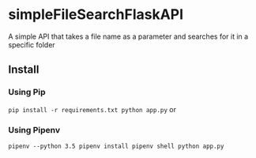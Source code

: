 # simpleFileSearchFlaskAPI
A simple API that takes a file name as a parameter and searches for it in a specific folder

## Install

### Using Pip
``
pip install -r requirements.txt
python app.py
``
or

### Using Pipenv


``
pipenv --python 3.5
pipenv install
pipenv shell
python app.py
``
